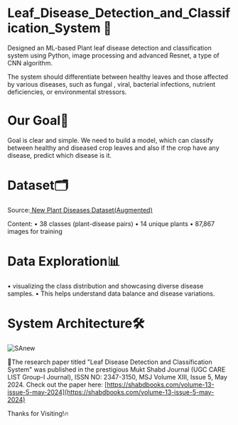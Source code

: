 # Leaf_Disease_Detection_and_Classification_System 🍃
Designed an ML-based Plant leaf disease detection and classification system using Python, image processing and advanced Resnet, a type of CNN algorithm.

The system should differentiate between healthy leaves and those affected by various diseases, such as fungal , viral, bacterial infections, nutrient deficiencies, or environmental stressors.

# Our Goal🎯
Goal is clear and simple. We need to build a model, which can classify between healthy and diseased crop leaves and also if the crop have any disease, predict which disease is it.

# Dataset🗂️ 
Source:[ New Plant Diseases Dataset(Augmented)](https://www.kaggle.com/datasets/vipoooool/new-plant-diseases-dataset)

Content:
• 38 classes (plant-disease pairs)
• 14 unique plants
• 87,867 images for training

# Data Exploration📊 
• visualizing the class distribution and showcasing diverse disease samples.                                                                                                                                          • This helps understand data balance and disease variations.

# System Architecture🛠️
![SAnew](https://github.com/user-attachments/assets/9835e9c9-72af-454e-b474-601d81e3cdc9)

🍃The research paper titled "Leaf Disease Detection and Classification System" was published in the prestigious Mukt Shabd Journal (UGC CARE LIST Group-I Journal), ISSN NO: 2347-3150, MSJ Volume XIII, Issue 5, May 2024. Check out the paper here: [https://shabdbooks.com/volume-13-issue-5-may-2024](https://shabdbooks.com/volume-13-issue-5-may-2024)

Thanks for Visiting!🔥
